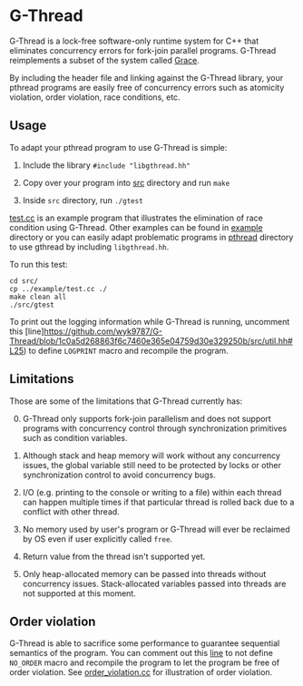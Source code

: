 # G-Thread

G-Thread is a lock-free software-only runtime system for C++ that eliminates concurrency
errors for fork-join parallel programs. G-Thread reimplements a subset of the system called [Grace](https://dl.acm.org/citation.cfm?doid=1640089.1640096). 

By including the header file and linking against the G-Thread library, your
pthread programs are easily free of concurrency errors such as atomicity
violation, order violation, race conditions, etc.

## Usage

To adapt your pthread program to use G-Thread is simple:

1. Include the library `#include "libgthread.hh"`

2. Copy over your program into [src](src/) directory and run `make`

3. Inside `src` directory, run `./gtest`

[test.cc](example/test.cc) is an example program that illustrates the elimination of
race condition using G-Thread. Other examples can be found in
[example](example/) directory or you can easily adapt problematic programs in [pthread](pthread/) directory to use gthread by including `libgthread.hh`.

To run this test:

```
cd src/
cp ../example/test.cc ./
make clean all
./src/gtest
```

To print out the logging information while G-Thread is running, uncomment this [line]https://github.com/wyk9787/G-Thread/blob/1c0a5d268863f6c7460e365e04759d30e329250b/src/util.hh#L25)
to define `LOGPRINT` macro and recompile the program.

## Limitations

Those are some of the limitations that G-Thread currently has:

0. G-Thread only supports fork-join parallelism and does not support programs
   with concurrency control through synchronization primitives such as condition
variables.

1. Although stack and heap memory will work without any concurrency issues, the
   global variable still need to be protected by locks or other synchronization control
to avoid concurrency bugs.

2. I/O (e.g. printing to the console or writing to a file) within each thread can happen 
multiple times if that particular thread is rolled back due to a conflict with
other thread.

3. No memory used by user's program or G-Thread will ever be reclaimed by OS even if
   user explicitly called `free`.

4. Return value from the thread isn't supported yet.

5. Only heap-allocated memory can be passed into threads without concurrency issues. Stack-allocated variables passed into threads are not supported at this moment.

## Order violation

G-Thread is able to sacrifice some performance to guarantee sequential semantics
of the program. You can comment out this [line](https://github.com/wyk9787/G-Thread/blob/f98cf68f28cbb66e7640216508d71dbb02e96cd2/src/util.hh#L27)
to not define `NO_ORDER` macro and recompile the program to let the program be free of
order violation. See [order_violation.cc](pthread/order_violation.cc) for illustration of order violation.
